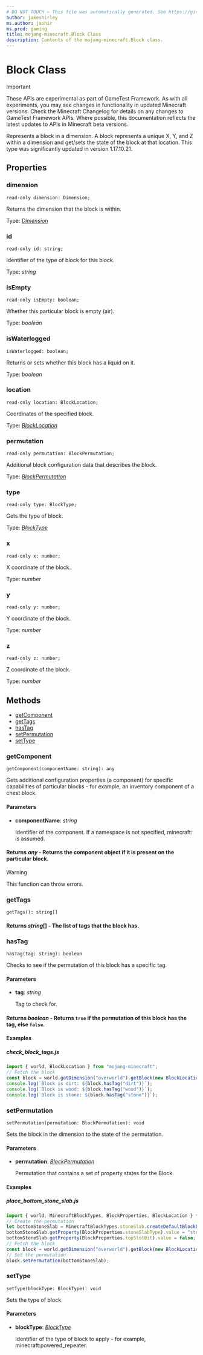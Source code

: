 ```yaml
---
# DO NOT TOUCH — This file was automatically generated. See https://github.com/Mojang/MinecraftScriptingApiDocsGenerator to modify descriptions, examples, etc.
author: jakeshirley
ms.author: jashir
ms.prod: gaming
title: mojang-minecraft.Block Class
description: Contents of the mojang-minecraft.Block class.
---
```

# Block Class
>[!IMPORTANT]
>These APIs are experimental as part of GameTest Framework. As with all experiments, you may see changes in functionality in updated Minecraft versions. Check the Minecraft Changelog for details on any changes to GameTest Framework APIs. Where possible, this documentation reflects the latest updates to APIs in Minecraft beta versions.

Represents a block in a dimension. A block represents a unique X, Y, and Z within a dimension and get/sets the state of the block at that location. This type was significantly updated in version 1.17.10.21.

## Properties
### **dimension**
`read-only dimension: Dimension;`

Returns the dimension that the block is within.

Type: [*Dimension*](Dimension.md)


### **id**
`read-only id: string;`

Identifier of the type of block for this block.

Type: *string*


### **isEmpty**
`read-only isEmpty: boolean;`

Whether this particular block is empty (air).

Type: *boolean*


### **isWaterlogged**
`isWaterlogged: boolean;`

Returns or sets whether this block has a liquid on it.

Type: *boolean*


### **location**
`read-only location: BlockLocation;`

Coordinates of the specified block.

Type: [*BlockLocation*](BlockLocation.md)


### **permutation**
`read-only permutation: BlockPermutation;`

Additional block configuration data that describes the block.

Type: [*BlockPermutation*](BlockPermutation.md)


### **type**
`read-only type: BlockType;`

Gets the type of block.

Type: [*BlockType*](BlockType.md)


### **x**
`read-only x: number;`

X coordinate of the block.

Type: *number*


### **y**
`read-only y: number;`

Y coordinate of the block.

Type: *number*


### **z**
`read-only z: number;`

Z coordinate of the block.

Type: *number*



## Methods
- [getComponent](#getcomponent)
- [getTags](#gettags)
- [hasTag](#hastag)
- [setPermutation](#setpermutation)
- [setType](#settype)
  
### **getComponent**
`
getComponent(componentName: string): any
`

Gets additional configuration properties (a component) for specific capabilities of particular blocks - for example, an inventory component of a chest block.
#### **Parameters**
- **componentName**: *string*
  
  Identifier of the component. If a namespace is not specified, minecraft: is assumed.

#### **Returns** *any* - Returns the component object if it is present on the particular block.

> [!WARNING]
> This function can throw errors.

### **getTags**
`
getTags(): string[]
`


#### **Returns** *string*[] - The list of tags that the block has.


### **hasTag**
`
hasTag(tag: string): boolean
`

Checks to see if the permutation of this block has a specific tag.
#### **Parameters**
- **tag**: *string*
  
  Tag to check for.

#### **Returns** *boolean* - Returns `true` if the permutation of this block has the tag, else `false`.


#### **Examples**
##### *check_block_tags.js*
```javascript
import { world, BlockLocation } from "mojang-minecraft";
// Fetch the block
const block = world.getDimension("overworld").getBlock(new BlockLocation(1, 2, 3));
console.log(`Block is dirt: ${block.hasTag("dirt")}`);
console.log(`Block is wood: ${block.hasTag("wood")}`);
console.log(`Block is stone: ${block.hasTag("stone")}`);
```
### **setPermutation**
`
setPermutation(permutation: BlockPermutation): void
`

Sets the block in the dimension to the state of the permutation.
#### **Parameters**
- **permutation**: [*BlockPermutation*](BlockPermutation.md)
  
  Permutation that contains a set of property states for the Block.



#### **Examples**
##### *place_bottom_stone_slab.js*
```javascript
import { world, MinecraftBlockTypes, BlockProperties, BlockLocation } from "mojang-minecraft";
// Create the permutation
let bottomStoneSlab = MinecraftBlockTypes.stoneSlab.createDefaultBlockPermutation();
bottomStoneSlab.getProperty(BlockProperties.stoneSlabType).value = "stone_brick";
bottomStoneSlab.getProperty(BlockProperties.topSlotBit).value = false;
// Fetch the block
const block = world.getDimension("overworld").getBlock(new BlockLocation(1, 2, 3));
// Set the permutation
block.setPermutation(bottomStoneSlab);
```
### **setType**
`
setType(blockType: BlockType): void
`

Sets the type of block.
#### **Parameters**
- **blockType**: [*BlockType*](BlockType.md)
  
  Identifier of the type of block to apply - for example, minecraft:powered_repeater.




